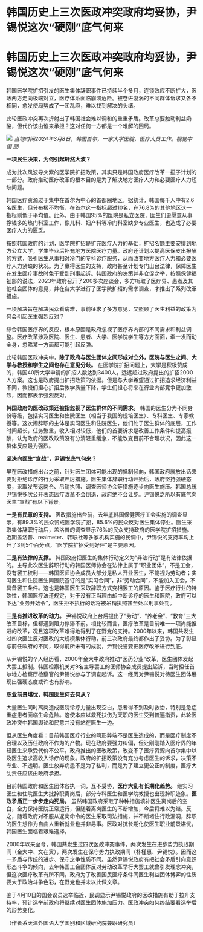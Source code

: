 # 韩国历史上三次医政冲突政府均妥协，尹锡悦这次“硬刚”底气何来

# 韩国历史上三次医政冲突政府均妥协，尹锡悦这次“硬刚”底气何来

韩国医学院扩招引发的医生集体辞职事件已持续半个多月，连锁效应不断扩大，医政两方走向极端对立，医疗体系面临崩溃危险。被卷进漩涡的不同群体诉求又各不相同，愈发使局势成了一团乱麻，难以找到解决的头绪。

此轮医政冲突再次折射出了韩国社会难以调和的重重矛盾。改革总要触动利益奶酪，但代价该由谁来承担？这对任何一方都是一个难解的困局。

![](https://inews.gtimg.com/om_bt/ObHCeIRVNuvJx0rY_yr-4byc-W3RRHHv1KCN8_ZktfjmYAA/1000)
_当地时间2024年3月8日，韩国首尔，一家大学医院，医疗人员工作。视觉中国 图_

**一项民生决策，为何引起轩然大波？**

成为此次风波导火索的医学院扩招政策，其实只是韩国政府医疗改革一揽子计划的一部分。政府推动医疗改革的根本目的是为了解决地方医疗人力和必要医疗人力短缺问题。

韩国医疗资源过于集中在首尔为中心的首都圈地区，据统计，韩国每千人中有2.6名医生，但分布极不均衡，在首尔这一指标超过10名，在76.8%的其他地区这一指标则低于平均值。此外，由于韩国95%的医院是私立医院，医生们更愿意从事挣钱多的热门科室工作，像儿科、妇产科等冷门科室缺少专业医生，也造成了必要医疗人力的匮乏。

按照韩国政府的计划，医学院扩招是扩充医疗人力的基础，扩招名额主要安排到地方公立大学，学生毕业后补充地方医院医疗力量。政府还计划以提高医保支出报酬的方式，吸引医生从事相对冷门的专科诊疗服务，从而改变地方医疗人力和必要医疗人力紧缺的状况。为了赢得医生的支持，政府甚至计划专门出台法律，保障医生在发生医疗事故时免于受到刑事起诉。韩国政府的决策并非仓促之举，按照保健福祉部的说法，2023年政府召开了200多次座谈会，多方听取了医疗界、患者及其他社会团体的意见，并在各大学进行了医学院扩招的需求调查，才推出了系列改革措施。

一项解决旨在解决民众看病难，事前征求了多方意见，又照顾了医生利益的政策为何会引起医生强烈反对？

综合韩国医疗界的反应，根本原因是政府忽视了医疗界内部的不同需求和利益调整。医疗改革涉及医院、医生、患者、大学、医学院学生等方方面面，牵一发而动全身，忽略某一方面都可能引起反弹。

此轮韩国医政冲突中，**除了政府与医生团体之间形成对立外，医院与医生之间、大学与教授和学生之间也存在意见分歧。**
在医学院扩招问题上，大学是积极赞成的，韩国40所大学申请的扩招人数达到3400人，远远超过政府提出的扩招2000人方案。这也是政府提出扩招政策的依据。但是与大学希望通过扩招追求经济利益不同，教授们担心扩招后教学质量下降，学生们担心将来在行业内部竞争更加激烈，因而都表示强烈反对。

**韩国政府的医改政策还被指忽视了医生群体的不同需求。**
韩国的医生分为不同身份等级，包括实习医生和住院医生（相当于我国的规培医生）、专科医生、专家教授等。这次闹辞职的主体是实习医生和住院医生，他们处于医生群体的底层，工作时间超长，任务繁重，收入相对较低，他们的首要诉求是改善工作条件和提高报酬，认为政府的医改政策没有分清轻重缓急，不能改变目前不合理状况，因此这一群体反应最为强烈。

**坚决向医生“宣战”，尹锡悦底气何来？**

早在医改措施出台之前，针对医生团体可能出现的抵制倾向，韩国政府就放出话来要对拒绝诊疗的行为采取严厉措施。医生集体辞职行动开始后，政府坚持强硬态度，采取发布返岗令、吊销执照、调查医师协会等措施逐步向医生施压。韩国总统尹锡悦多次公开表态医疗改革不会倒退，政府绝不会让步。尹锡悦之所以有底气向医生“宣战”有以下背景。

**一是有民意的支持。**
医改措施出台前，去年底韩国保健医疗工会实施的调查显示，有89.3%的民众赞成医学院扩招，85.6%的民众反对医生集体停业。医生采取集体辞职行动后，盖洛普的调查显示76%的民众支持政府的医学院扩招措施。近期盖洛普、realmeter、韩联社等多家机构实施的民调中，尹锡悦的支持率均上升了3到5个百分点，“医学院扩招受到好评”是主要原因。

**二是有法律的支撑。**
韩国政府把医生的集体行动定义为“非法行动”是有法律依据的。主导此次医生辞职行动的韩国医师协会在法律上属于“职业团体”，不是工会，没有罢工权利——韩国医师协会成员大部分是私人开业医生，不能视为劳动者；实习医生和住院医生同医院签订的是“实习合同”，非“劳动合同”，不能加入工会，不具备罢工条件。这也是韩国医生采取辞职方式变相罢工的原因。鉴于医疗行业的特殊性，韩国医疗法还规定，对于没有正当理由却中断诊疗的医生和医院，政府可以下达“业务开始令”，医生拒不执行的话将被吊销执照甚至处以刑事处罚。

**三是有推进改革的动力。**
尹锡悦政府上台后提出了“劳动”、“养老金”、“教育”三大改革目标，但都遇到阻力停滞不前。相比较而言，医疗改革是目前唯一一项尚能推进的改革，况且这项改革难得地得到了在野党的支持。2000年以来，韩国共发生过四次医生反对医改的大规模集体行动，前三次政府最终都作出了妥协。为了彰显与前任政府的不同，取得前所未有的成就，尹锡悦誓要把医疗改革进行到底。

从尹锡悦的个人经历看，2000年金大中政府推动“医药分业”改革，医生团体发起大罢工抵制。韩国检察机关对9名主导罢工的医师协会成员提出起诉，当时担任首尔地方检察厅检察官的尹锡悦参与了调查起诉。这一经历对尹锡悦对待医生团体展现出强硬态度或许也有影响。

**职业前景堪忧，韩国医生何去何从？**

大量医生同时离岗造成医院诊疗力量出现空白，患者得不到及时救治，特别是急症重症患者面临生命危险。这使本应以救死扶伤为天职的医生受到普遍指责，此轮医政冲突中韩国舆论和民意并没有站在医生一边。

但从医生角度看：目前韩国医疗行业的畸形弊端不是医生造成的，而是医疗制度不合理以及历任政府不作为的产物。现在政府要强力纠偏，但让刚刚踏入医疗界的年轻医生来承受代价不公平。政府推出的医改政策，改变不了医疗资源向首尔集中以及医生追求高收入诊疗的现象。政府的扩招政策没有充分考虑医生的诉求，决策不专业、不透明。医生放弃病患不是为了私利，而是为了建立更公正的制度，医疗大乱责任应该由政府承担。

目前韩国政府和医生团体各执一词，互不妥协，**医疗大乱有长期化趋势。**
继实习医生和住院医生大批辞职离岗后，部分专科医生和医学院教授也出现辞职迹象。**医政矛盾正一步步走向死局。**
虽然韩国政府采取了种种措施填补医生离岗后的空白，全力保持医院正常运行，但随着离岗医生的不断增加，今后将难以为继。反之，随着政府对不服从返岗命令的医生采取司法措施，并不断堵住行政漏洞，辞职的医生想作为自由人重新就业也并非易事。医政对抗长期化使医生职业前景堪忧，韩国医生面临着艰难选择。

2000年以来至今，韩国共发生过四次医政冲突事件，两次发生在进步势力执政期间（金大中、文在寅），两次发生在保守势力执政期间（朴槿惠、尹锡悦）。因而这一矛盾与传统的进步、保守之争性质不同。虽然尹锡悦政府有把社会矛盾引向意识形态斗争的倾向，去年韩国工会团体反对劳动改革举行大罢工就曾引发理念冲突，但这次医疗改革有所不同，政府为了改善国民医疗条件同医生利益团体博弈的性质要大于政治斗争色彩，在野党也并未以此做文章。

鉴于4月10日的国会议员选举临近，民调显示尹锡悦政府的医改措施有助于拉升支持率，预计选举前政府将继续对医生团体施加压力。医政冲突如何终结要看选举后的形势变化。

（作者系天津外国语大学国别和区域研究院兼职研究员）


